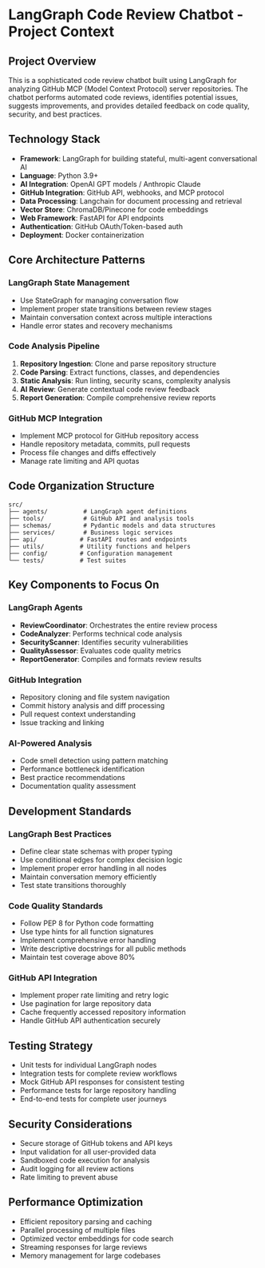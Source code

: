 # LangGraph Code Review Chatbot - Project Context

## Project Overview
This is a sophisticated code review chatbot built using LangGraph for analyzing GitHub MCP (Model Context Protocol) server repositories. The chatbot performs automated code reviews, identifies potential issues, suggests improvements, and provides detailed feedback on code quality, security, and best practices.

## Technology Stack
- **Framework**: LangGraph for building stateful, multi-agent conversational AI
- **Language**: Python 3.9+
- **AI Integration**: OpenAI GPT models / Anthropic Claude
- **GitHub Integration**: GitHub API, webhooks, and MCP protocol
- **Data Processing**: Langchain for document processing and retrieval
- **Vector Store**: ChromaDB/Pinecone for code embeddings
- **Web Framework**: FastAPI for API endpoints
- **Authentication**: GitHub OAuth/Token-based auth
- **Deployment**: Docker containerization

## Core Architecture Patterns

### LangGraph State Management
- Use StateGraph for managing conversation flow
- Implement proper state transitions between review stages
- Maintain conversation context across multiple interactions
- Handle error states and recovery mechanisms

### Code Analysis Pipeline
1. **Repository Ingestion**: Clone and parse repository structure
2. **Code Parsing**: Extract functions, classes, and dependencies
3. **Static Analysis**: Run linting, security scans, complexity analysis
4. **AI Review**: Generate contextual code review feedback
5. **Report Generation**: Compile comprehensive review reports

### GitHub MCP Integration
- Implement MCP protocol for GitHub repository access
- Handle repository metadata, commits, pull requests
- Process file changes and diffs effectively
- Manage rate limiting and API quotas

## Code Organization Structure
```
src/
├── agents/          # LangGraph agent definitions
├── tools/           # GitHub API and analysis tools
├── schemas/         # Pydantic models and data structures
├── services/        # Business logic services
├── api/            # FastAPI routes and endpoints
├── utils/          # Utility functions and helpers
├── config/         # Configuration management
└── tests/          # Test suites
```

## Key Components to Focus On

### LangGraph Agents
- **ReviewCoordinator**: Orchestrates the entire review process
- **CodeAnalyzer**: Performs technical code analysis
- **SecurityScanner**: Identifies security vulnerabilities
- **QualityAssessor**: Evaluates code quality metrics
- **ReportGenerator**: Compiles and formats review results

### GitHub Integration
- Repository cloning and file system navigation
- Commit history analysis and diff processing
- Pull request context understanding
- Issue tracking and linking

### AI-Powered Analysis
- Code smell detection using pattern matching
- Performance bottleneck identification
- Best practice recommendations
- Documentation quality assessment

## Development Standards

### LangGraph Best Practices
- Define clear state schemas with proper typing
- Use conditional edges for complex decision logic
- Implement proper error handling in all nodes
- Maintain conversation memory efficiently
- Test state transitions thoroughly

### Code Quality Standards
- Follow PEP 8 for Python code formatting
- Use type hints for all function signatures
- Implement comprehensive error handling
- Write descriptive docstrings for all public methods
- Maintain test coverage above 80%

### GitHub API Integration
- Implement proper rate limiting and retry logic
- Use pagination for large repository data
- Cache frequently accessed repository information
- Handle GitHub API authentication securely

## Testing Strategy
- Unit tests for individual LangGraph nodes
- Integration tests for complete review workflows
- Mock GitHub API responses for consistent testing
- Performance tests for large repository handling
- End-to-end tests for complete user journeys

## Security Considerations
- Secure storage of GitHub tokens and API keys
- Input validation for all user-provided data
- Sandboxed code execution for analysis
- Audit logging for all review actions
- Rate limiting to prevent abuse

## Performance Optimization
- Efficient repository parsing and caching
- Parallel processing of multiple files
- Optimized vector embeddings for code search
- Streaming responses for large reviews
- Memory management for large codebases